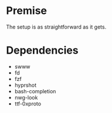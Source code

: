 # Premise
The setup is as straightforward as it gets.

# Dependencies

- swww
- fd
- fzf
- hyprshot
- bash-completion
- nwg-look
- ttf-0xproto
